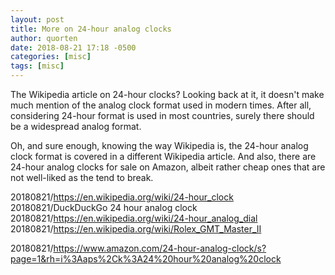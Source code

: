 ```yaml
---
layout: post
title: More on 24-hour analog clocks
author: quorten
date: 2018-08-21 17:18 -0500
categories: [misc]
tags: [misc]
---
```


The Wikipedia article on 24-hour clocks?  Looking back at it, it
doesn't make much mention of the analog clock format used in modern
times.  After all, considering 24-hour format is used in most
countries, surely there should be a widespread analog format.

Oh, and sure enough, knowing the way Wikipedia is, the 24-hour analog
clock format is covered in a different Wikipedia article.  And also,
there are 24-hour analog clocks for sale on Amazon, albeit rather
cheap ones that are not well-liked as the tend to break.

20180821/https://en.wikipedia.org/wiki/24-hour_clock  
20180821/DuckDuckGo 24 hour analog clock  
20180821/https://en.wikipedia.org/wiki/24-hour_analog_dial  
20180821/https://en.wikipedia.org/wiki/Rolex_GMT_Master_II

20180821/https://www.amazon.com/24-hour-analog-clock/s?page=1&rh=i%3Aaps%2Ck%3A24%20hour%20analog%20clock
